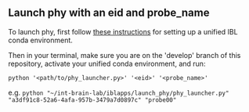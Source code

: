 ## Launch phy with an eid and probe_name

To launch phy, first follow [these instructions](https://github.com//int-brain-lab/iblenv) for setting up a unified IBL conda environment.

Then in your terminal, make sure you are on the 'develop' branch of this repository, activate your unified conda environment, and run:

`python '<path/to/phy_launcher.py>' '<eid>' '<probe_name>'`

e.g. `python "~/int-brain-lab/iblapps/launch_phy/phy_launcher.py" "a3df91c8-52a6-4afa-957b-3479a7d0897c" "probe00"`
